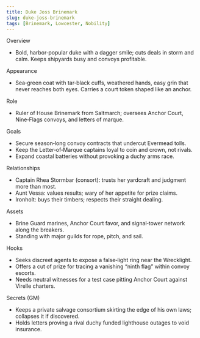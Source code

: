 ```yaml
---
title: Duke Joss Brinemark
slug: duke-joss-brinemark
tags: [Brinemark, Lowcester, Nobility]
---
```


Overview
- Bold, harbor‑popular duke with a dagger smile; cuts deals in storm and calm. Keeps shipyards busy and convoys profitable.

Appearance
- Sea‑green coat with tar‑black cuffs, weathered hands, easy grin that never reaches both eyes. Carries a court token shaped like an anchor.

Role
- Ruler of House Brinemark from Saltmarch; oversees Anchor Court, Nine‑Flags convoys, and letters of marque.

Goals
- Secure season‑long convoy contracts that undercut Evermead tolls.
- Keep the Letter‑of‑Marque captains loyal to coin and crown, not rivals.
- Expand coastal batteries without provoking a duchy arms race.

Relationships
- Captain Rhea Stormbar (consort): trusts her yardcraft and judgment more than most.
- Aunt Vessa: values results; wary of her appetite for prize claims.
- Ironholt: buys their timbers; respects their straight dealing.

Assets
- Brine Guard marines, Anchor Court favor, and signal‑tower network along the breakers.
- Standing with major guilds for rope, pitch, and sail.

Hooks
- Seeks discreet agents to expose a false‑light ring near the Wrecklight.
- Offers a cut of prize for tracing a vanishing “ninth flag” within convoy escorts.
- Needs neutral witnesses for a test case pitting Anchor Court against Virelle charters.

Secrets (GM)
- Keeps a private salvage consortium skirting the edge of his own laws; collapses it if discovered.
- Holds letters proving a rival duchy funded lighthouse outages to void insurance.

